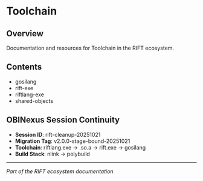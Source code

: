 # Toolchain

## Overview
Documentation and resources for Toolchain in the RIFT ecosystem.

## Contents
- gosilang
- rift-exe
- riftlang-exe
- shared-objects

## OBINexus Session Continuity
- **Session ID**: rift-cleanup-20251021
- **Migration Tag**: v2.0.0-stage-bound-20251021
- **Toolchain**: riftlang.exe → .so.a → rift.exe → gosilang
- **Build Stack**: nlink → polybuild

---
*Part of the RIFT ecosystem documentation*
